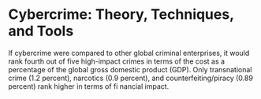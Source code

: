 # Cybercrime: Theory, Techniques, and Tools

If cybercrime were compared to other global criminal enterprises, it would rank fourth out of five high-impact crimes in terms of the cost as a percentage of the global gross domestic product (GDP). Only transnational
crime (1.2 percent), narcotics (0.9 percent), and counterfeiting/piracy (0.89 percent) rank higher in terms of fi nancial impact.
